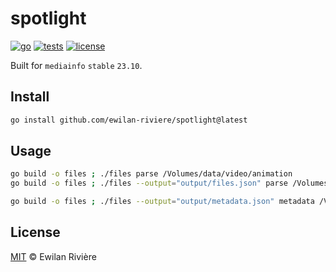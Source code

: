 # spotlight

[![go][go-version-src]][go-version-href]
[![tests][tests-src]][tests-href]
[![license][license-src]][license-href]

Built for `mediainfo` `stable` `23.10`.

## Install

```bash
go install github.com/ewilan-riviere/spotlight@latest
```

## Usage

```bash
go build -o files ; ./files parse /Volumes/data/video/animation
go build -o files ; ./files --output="output/files.json" parse /Volumes/data/video/animation

go build -o files ; ./files --output="output/metadata.json" metadata /Volumes/data/music/librairies/podcasts/F.Kermesse/FK.1_Le.Gore.Philippe.Bouvard.de.la.mort.mp3
```

## License

[MIT](LICENSE) © Ewilan Rivière

[go-version-src]: https://img.shields.io/static/v1?style=flat&label=Go&message=v1.21&color=00ADD8&logo=go&logoColor=ffffff&labelColor=18181b
[go-version-href]: https://go.dev/
[tests-src]: https://img.shields.io/github/actions/workflow/status/ewilan-riviere/notifier/run-tests.yml?branch=main&label=tests&style=flat&colorA=18181B
[tests-href]: https://packagist.org/packages/ewilan-riviere/notifier
[license-src]: https://img.shields.io/github/license/ewilan-riviere/spotlight.svg?style=flat&colorA=18181B&colorB=00ADD8
[license-href]: https://github.com/ewilan-riviere/spotlight/blob/main/LICENSE
